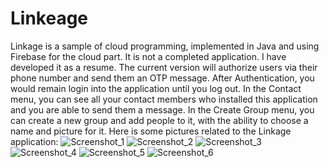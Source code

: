 # Linkeage
Linkage is a sample of cloud programming, implemented in Java and using Firebase for the cloud part. It is not a completed application. I have developed it as a resume. The current version will authorize users via their phone number and send them an OTP message. After Authentication, you would remain login into the application until you log out.
In the Contact menu, you can see all your contact members who installed this application and you are able to send them a message. 
In the Create Group menu, you can create a new group and add people to it, with the ability to choose a name and picture for it.
Here is some pictures related to the Linkage application:
![Screenshot_1](https://user-images.githubusercontent.com/63088252/161236748-3c1d0520-ff25-4880-967e-c975c2ce6627.png)
![Screenshot_2](https://user-images.githubusercontent.com/63088252/161236753-340f7ab3-296e-4181-8530-e0be148540b4.png)
![Screenshot_3](https://user-images.githubusercontent.com/63088252/161236755-b8332e67-564b-4d02-8796-684750315797.png)
![Screenshot_4](https://user-images.githubusercontent.com/63088252/161236756-920077ab-1aac-4b08-999c-c466e2fd8481.png)
![Screenshot_5](https://user-images.githubusercontent.com/63088252/161236759-7f467ff0-b4e1-4138-9f29-ec0d1c42ec11.png)
![Screenshot_6](https://user-images.githubusercontent.com/63088252/161236761-e4b80da0-5a99-41d0-ae0e-34d7306e68c6.png)
